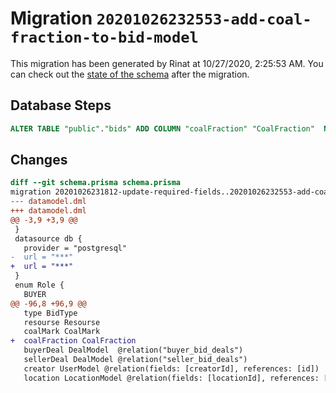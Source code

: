 # Migration `20201026232553-add-coal-fraction-to-bid-model`

This migration has been generated by Rinat at 10/27/2020, 2:25:53 AM.
You can check out the [state of the schema](./schema.prisma) after the migration.

## Database Steps

```sql
ALTER TABLE "public"."bids" ADD COLUMN "coalFraction" "CoalFraction"  NOT NULL 
```

## Changes

```diff
diff --git schema.prisma schema.prisma
migration 20201026231812-update-required-fields..20201026232553-add-coal-fraction-to-bid-model
--- datamodel.dml
+++ datamodel.dml
@@ -3,9 +3,9 @@
 }
 datasource db {
   provider = "postgresql"
-  url = "***"
+  url = "***"
 }
 enum Role {
   BUYER
@@ -96,8 +96,9 @@
   type BidType
   resourse Resourse
   coalMark CoalMark
+  coalFraction CoalFraction
   buyerDeal DealModel  @relation("buyer_bid_deals")
   sellerDeal DealModel @relation("seller_bid_deals")
   creator UserModel @relation(fields: [creatorId], references: [id])
   location LocationModel @relation(fields: [locationId], references: [id])
```


